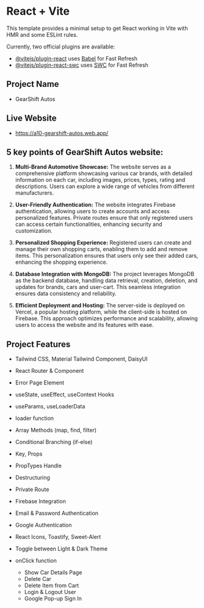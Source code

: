# React + Vite

This template provides a minimal setup to get React working in Vite with HMR and some ESLint rules.

Currently, two official plugins are available:

- [@vitejs/plugin-react](https://github.com/vitejs/vite-plugin-react/blob/main/packages/plugin-react/README.md) uses [Babel](https://babeljs.io/) for Fast Refresh
- [@vitejs/plugin-react-swc](https://github.com/vitejs/vite-plugin-react-swc) uses [SWC](https://swc.rs/) for Fast Refresh

## Project Name
- GearShift Autos

## Live Website
- https://a10-gearshift-autos.web.app/

## 5 key points of GearShift Autos website:

1. **Multi-Brand Automotive Showcase:** The website serves as a comprehensive platform showcasing various car brands, with detailed information on each car, including images, prices, types, rating and descriptions. Users can explore a wide range of vehicles from different manufacturers.

2. **User-Friendly Authentication:** The website integrates Firebase authentication, allowing users to create accounts and access personalized features. Private routes ensure that only registered users can access certain functionalities, enhancing security and customization.

3. **Personalized Shopping Experience:** Registered users can create and manage their own shopping carts, enabling them to add and remove items. This personalization ensures that users only see their added cars, enhancing the shopping experience.

4. **Database Integration with MongoDB:** The project leverages MongoDB as the backend database, handling data retrieval, creation, deletion, and updates for brands, cars and user-cart. This seamless integration ensures data consistency and reliability.

5. **Efficient Deployment and Hosting:** The server-side is deployed on Vercel, a popular hosting platform, while the client-side is hosted on Firebase. This approach optimizes performance and scalability, allowing users to access the website and its features with ease.

## Project Features

- Tailwind CSS, Material Tailwind Component, DaisyUI

- React Router & Component

- Error Page Element

- useState, useEffect, useContext Hooks

- useParams, useLoaderData

- loader function

- Array Methods (map, find, filter)

- Conditional Branching (if-else)

- Key, Props

- PropTypes Handle

- Destructuring

- Private Route

- Firebase Integration

- Email & Password Authentication

- Google Authentication

- React Icons, Toastify, Sweet-Alert

- Toggle between Light & Dark Theme

- onClick function

    - Show Car Details Page
    - Delete Car
    - Delete Item from Cart
    - Login & Logout User
    - Google Pop-up Sign In